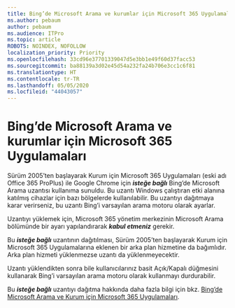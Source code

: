 ```yaml
---
title: Bing’de Microsoft Arama ve kurumlar için Microsoft 365 Uygulamaları
ms.author: pebaum
author: pebaum
ms.audience: ITPro
ms.topic: article
ROBOTS: NOINDEX, NOFOLLOW
localization_priority: Priority
ms.openlocfilehash: 33cd96e37701339047d5e3bb1e49f60d37facc53
ms.sourcegitcommit: ba88139a3d02e45d54a232fa24b706e3cc1c6f81
ms.translationtype: HT
ms.contentlocale: tr-TR
ms.lasthandoff: 05/05/2020
ms.locfileid: "44043057"
---
```

# <a name="microsoft-search-in-bing-and-microsoft-365-apps-for-enterprise"></a>Bing’de Microsoft Arama ve kurumlar için Microsoft 365 Uygulamaları

Sürüm 2005’ten başlayarak Kurum için Microsoft 365 Uygulamaları (eski adı Office 365 ProPlus) ile Google Chrome için ***isteğe bağlı*** Bing’de Microsoft Arama uzantısı kullanıma sunuldu. Bu uzantı Windows çalıştıran etki alanına katılmış cihazlar için bazı bölgelerde kullanılabilir. Bu uzantıyı dağıtmaya karar verirseniz, bu uzantı Bing’i varsayılan arama motoru olarak ayarlar.

Uzantıyı yüklemek için, Microsoft 365 yönetim merkezinin Microsoft Arama bölümünde bir ayarı yapılandırarak ***kabul etmeniz*** gerekir.

Bu ***isteğe bağlı*** uzantının dağıtılması, Sürüm 2005’ten başlayarak Kurum için Microsoft 365 Uygulamalarına eklenen bir arka plan hizmetine da bağımlıdır. Arka plan hizmeti yüklenmezse uzantı da yüklenmeyecektir.

Uzantı yüklendikten sonra bile kullanıcılarınız basit Açık/Kapalı düğmesini kullanarak Bing’i varsayılan arama motoru olarak kullanmayı durdurabilir.

Bu ***isteğe bağlı*** uzantıyı dağıtma hakkında daha fazla bilgi için bkz. [Bing’de Microsoft Arama ve Kurum için Microsoft 365 Uygulamaları](https://docs.microsoft.com/deployoffice/microsoft-search-bing).